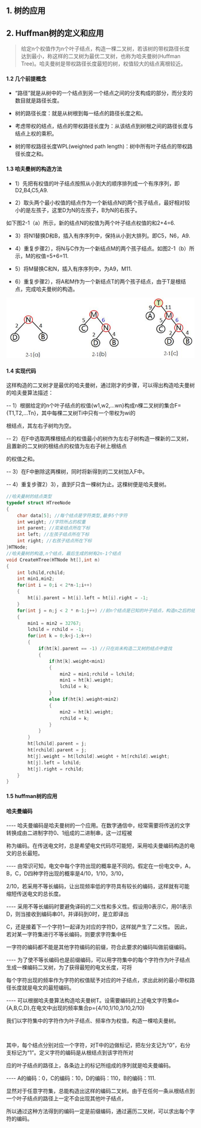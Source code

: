 ## 1. 树的应用


## 2. Huffman树的定义和应用
> 给定n个权值作为n个叶子结点，构造一棵二叉树，若该树的带权路径长度达到最小，称这样的二叉树为最优二叉树，也称为哈夫曼树(Huffman Tree)。哈夫曼树是带权路径长度最短的树，权值较大的结点离根较近。

#### 1.2 几个前提概念
- “路径”就是从树中的一个结点到另一个结点之间的分支构成的部分，而分支的数目就是路径长度。

- 树的路径长度：就是从树根到每一结点的路径长度之和。

- 考虑带权的结点，结点的带权路径长度为：从该结点到树根之间的路径长度与结点上权的乘积。

- 树的带权路径长度WPL(weighted path length)：树中所有叶子结点的带权路径长度之和。


#### 1.3 哈夫曼树的构造方法
- 1）先把有权值的叶子结点按照从小到大的顺序排列成一个有序序列，即D2,B4,C5,A9.

- 2）取头两个最小权值的结点作为一个新结点N的两个孩子结点，最好相对较小的是左孩子，这里D为N的左孩子，B为N的右孩子。

如下图2-1（a）所示，新的结点N的权值为两个叶子结点权值的和2+4=6.

- 3）将N1替换D和B，插入有序序列中，保持从小到大排列。即C5，N6，A9.

- 4）重复步骤2），将N与C作为一个新结点M的两个孩子结点。如图2-1（b）所示，M的权值=5+6=11.

- 5）将M替换C和N，插入有序序列中，为A9，M11.

- 6）重复步骤2），将A和M作为一个新结点T的两个孩子结点，由于T是根结点，完成哈夫曼树的构造。

![](./images/huffman.jpg)


#### 1.4 实现代码
这样构造的二叉树才是最优的哈夫曼树，通过刚才的步骤，可以得出构造哈夫曼树的哈夫曼算法描述：

-- 1）根据给定的n个叶子结点的权值{w1,w2,...wn}构成n棵二叉树的集合F={T1,T2,...Tn}，其中每棵二叉树Ti中只有一个带权为wi的

根结点，其左右子树均为空。

-- 2）在F中选取两棵根结点的权值最小的树作为左右子树构造一棵新的二叉树，且置新的二叉树的根结点的权值为左右子树上根结点

的权值之和。

-- 3）在F中删除这两棵树，同时将新得到的二叉树加入F中。

-- 4）重复步骤2）3），直到F只含一棵树为止。这棵树便是哈夫曼树。

```c++
//哈夫曼树的结点类型
typedef struct HTreeNode
{
	char data[5]; //每个结点是字符类型,最多5个字符
	int weight; //字符所占的权重
	int parent; //双亲结点所在下标
	int left; //左孩子结点所在下标
	int right; //右孩子结点所在下标
}HTNode;
//哈夫曼树的构造,n个结点，最后生成的树有2n-1个结点
void CreateHTree(HTNode ht[],int n)
{
	int lchild,rchild;
	int min1,min2;
	for(int i = 0;i < 2*n-1;i++)
	{
		ht[i].parent = ht[i].left = ht[i].right = -1;
	}
	for(int j = n;j < 2 * n-1;j++) //前n个结点是已知的叶子结点，构造n之后的结点
	{
		min1 = min2 = 32767;
		lchild = rchild = -1;
		for(int k = 0;k<j-1;k++)
		{
			if(ht[k].parent == -1) //只在尚未构造二叉树的结点中查找
			{
				if(ht[k].weight<min1)
				{
					min2 = min1;rchild = lchild;
					min1 = ht[k].weight;
					lchild = k;
				}
				else if(ht[k].weight<min2)
				{
					min2 = ht[k].weight;
					rchild = k;
				}
			}
		}
		ht[lchild].parent = j;
		ht[rchild].parent = j;
		ht[j].weight = ht[lchild].weight + ht[rchild].weight;
		ht[j].left = lchild;
		ht[j].right = rchild;
	}
}
```

#### 1.5 huffman树的应用
#### 哈夫曼编码
---- 哈夫曼编码是哈夫曼树的一个应用。在数字通信中，经常需要将传送的文字转换成由二进制字符0、1组成的二进制串，这一过程被

称为编码。在传送电文时，总是希望电文代码尽可能短，采用哈夫曼编码构造的电文的总长最短。

---- 由常识可知，电文中每个字符出现的概率是不同的。假定在一份电文中，A，B，C，D四种字符出现的概率是4/10，1/10，3/10，

2/10，若采用不等长编码，让出现频率低的字符具有较长的编码，这样就有可能缩短传送电文的总长度。

---- 采用不等长编码时要避免译码的二义性和多义性。假设用0表示C，用01表示D，则当接收到编码串01，并译码到0时，是立即译出

C，还是接着下一个字符1一起译为对应的字符D，这样就产生了二义性。 因此，若对某一字符集进行不等长编码，则要求字符集中任

一字符的编码都不能是其他字符编码的前缀，符合此要求的编码叫做前缀编码。

---- 为了使不等长编码也是前缀编码，可以用字符集中的每个字符作为叶子结点生成一棵编码二叉树，为了获得最短的电文长度，可将

每个字符出现的频率作为字符的权值赋予对应的叶子结点，求出此树的最小带权路径长度就是电文的最短编码。

---- 可以根据哈夫曼算法构造哈夫曼树T。设需要编码的上述电文字符集d={A,B,C,D},在电文中出现的频率集合p={4/10,1/10,3/10,2/10}

我们以字符集中的字符作为叶子结点、频率作为权值，构造一棵哈夫曼树。

                     

其中，每个结点分别对应一个字符，对T中的边做标记，把左分支记为“0”，右分支标记为“1”。定义字符的编码是从根结点到该字符所对

应的叶子结点的路径上，各条边上的标记所组成的序列就是哈夫曼编码。

---- A的编码：0，C的编码：10，D的编码：110，B的编码：111.

显然对于任意字符集，总能构造出这样的编码二叉树。由于在任何一条从根结点到一个叶子结点的路径上一定不会出现其他叶子结点，

所以通过这种方法得到的编码一定是前缀编码，通过遍历二叉树，可以求出每个字符的编码。
